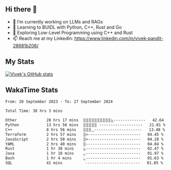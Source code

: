 ## Hi there 👋

- 🔭 I’m currently working on LLMs and RAGs
- 🌱 Learning to BUIDL with Python, C++, Rust and Go 
- 🤔 Exploring Low-Level Programming using C++ and Rust 
- 📫 Reach me at my LinkedIn: https://www.linkedin.com/in/vivek-pandit-28681b206/

## My Stats
[![Vivek's GitHub stats](https://github-readme-stats.vercel.app/api?username=ipanditi&show_icons=true&theme=dark)](https://ipanditi.github.io/)

## WakaTime Stats
<!--START_SECTION:waka-->

```txt
From: 28 September 2023 - To: 27 September 2024

Total Time: 38 hrs 3 mins

Other             28 hrs 17 mins  ⣿⣿⣿⣿⣿⣿⣿⣿⣿⣿⣦--------------   42.64 %
Python            13 hrs 56 mins  ⣿⣿⣿⣿⣿ -------------------   21.01 %
C++               8 hrs 56 mins   ⣿⣿⣿⣀---------------------   13.48 %
Terraform         2 hrs 57 mins   ⣿>-----------------------   04.45 %
JavaScript        2 hrs 50 mins   ⣿>-----------------------   04.28 %
YAML              2 hrs 40 mins   ⣿------------------------   04.04 %
Rust              1 hr 38 mins    ⣦------------------------   02.47 %
Java              1 hr 18 mins    ⣄------------------------   01.97 %
Bash              1 hr 4 mins     ⣄------------------------   01.63 %
SQL               41 mins          ------------------------   01.05 %
```

<!--END_SECTION:waka-->


